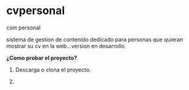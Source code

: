 # cvpersonal
csm personal

sistema de gestion de contenido dedicado para personas que quieran mostrar su cv en la web...version en desarrollo.

**¿Como probar el proyecto?**

1. Descarga o clona el proyecto.


2. 

